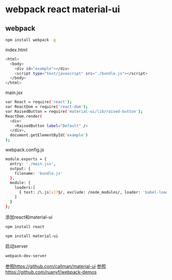 webpack react material-ui
===================================
webpack
-----------------------------------
```sh
npm install webpack -g
```


index.html
```sh
<html>
  <body>
  	<div id="example"></div>
    <script type="text/javascript" src="./bundle.js"></script>
  </body>
</html>
```
main.jsx
```sh
var React = require('react');
var ReactDom = require('react-dom');
var RaisedButton = require('material-ui/lib/raised-button');
ReactDom.render(
  <div>
    <RaisedButton label="Default" />
  </div>,
  document.getElementById('example')
);
```
webpack.config.js
```sh
module.exports = {
  entry: './main.jsx',
  output: {
    filename: 'bundle.js'
  },
  module: {
    loaders:[
      { test: /\.js[x]?$/, exclude: /node_modules/, loader: 'babel-loader' }
    ]
  }
};
```
添加react和material-ui

```sh
npm install react
```
```sh
npm install material-ui
```
启动server
```sh
webpack-dev-server
```


[参照https://github.com/callman/material-ui](https://github.com/callemall/material-ui)
[参照https://github.com/ruanyf/webpack-demos](https://github.com/ruanyf/webpack-demos)
